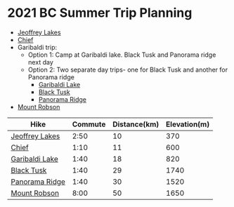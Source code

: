 # 2021 BC Summer Trip Planning

- [Jeoffrey Lakes](https://www.vancouvertrails.com/trails/joffre-lakes/)
- [Chief](https://www.vancouvertrails.com/trails/stawamus-chief/) 
- Garibaldi trip:
  - Option 1: Camp at Garibaldi lake. Black Tusk and Panorama ridge next day
  - Option 2: Two separate day trips- one for Black Tusk and another for Panorama ridge
    - [Garibaldi Lake](https://www.vancouvertrails.com/trails/garibaldi-lake/)
    - [Black Tusk](https://www.vancouvertrails.com/trails/black-tusk/)
    - [Panorama Ridge](https://www.vancouvertrails.com/trails/panorama-ridge/)
- [Mount Robson](https://bcparks.ca/parks/mt-robson/berg-lake-trail/)


| Hike    | Commute   | Distance(km) | Elevation(m)|
|---------|-----------|---------|-------------|
| [Jeoffrey Lakes]((https://www.vancouvertrails.com/trails/joffre-lakes/)) | 2:50 | 10 | 370 |
| [Chief]((https://www.vancouvertrails.com/trails/stawamus-chief/) ) | 1:10 | 11 | 600 | 
| [Garibaldi Lake](https://www.vancouvertrails.com/trails/garibaldi-lake/) | 1:40 | 18 | 820 | 
| [Black Tusk](https://www.vancouvertrails.com/trails/black-tusk/) | 1:40 | 29 | 1740 | 
| [Panorama Ridge](https://www.vancouvertrails.com/trails/panorama-ridge/) | 1:40 | 30 | 1520 | 
| [Mount Robson](https://bcparks.ca/parks/mt-robson/berg-lake-trail/) | 8:00 | 50 | 1650 | 
